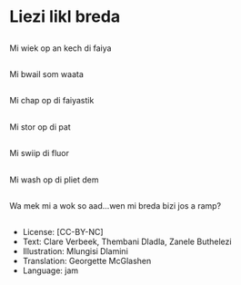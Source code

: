 # Liezi likl breda

##
Mi wiek op an kech di faiya

##
Mi bwail som waata

##
Mi chap op di faiyastik

##
Mi stor op di pat

##
Mi swiip di fluor

##
Mi wash op di pliet dem

##
Wa mek mi a wok so aad...wen mi breda bizi jos a ramp?

##
* License: [CC-BY-NC]
* Text: Clare Verbeek, Thembani Dladla, Zanele Buthelezi
* Illustration: Mlungisi Dlamini
* Translation: Georgette McGlashen
* Language: jam
